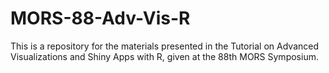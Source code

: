 # MORS-88-Adv-Vis-R
This is a repository for the materials presented in the Tutorial on Advanced Visualizations and Shiny Apps with R, given at the 88th MORS Symposium.
